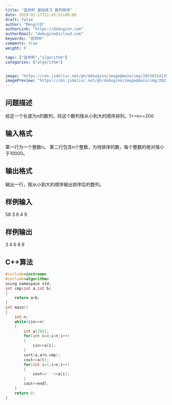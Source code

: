 ```yaml
---
title: "蓝桥杯 基础练习 数列排序"
date: 2019-01-17T21:43:51+08:00
draft: false
author: "Meng小羽"
authorLink: "https://debuginn.com"
authorEmail: "debuginn@icloud.com"
keywords: "蓝桥杯"
comments: true
weight: 0

tags: ["蓝桥杯","algorithm"]
categories: ["algorithm"]


image: "https://cdn.jsdelivr.net/gh/debuginn/image@main/img/202303241303887.jpg"
imagePreview: "https://cdn.jsdelivr.net/gh/debuginn/image@main/img/202303241303887.jpg"
---
```


## 问题描述　　

给定一个长度为n的数列，将这个数列按从小到大的顺序排列。1<=n<=200

## 输入格式　　

第一行为一个整数n。
第二行包含n个整数，为待排序的数，每个整数的绝对值小于10000。

## 输出格式　　

输出一行，按从小到大的顺序输出排序后的数列。

## 样例输入

58 3 6 4 9

## 样例输出

3 4 6 8 9

## C++算法

```c
#include<iostream>
#include<algorithm>
using namespace std;
int cmp(int a,int b)
{
    return a<b;
}
int main()
{
    int n;
    while(cin>>n)
    {
        int a[205];
        for(int i=0;i<n;i++)
        {
            cin>>a[i];
        }
        sort(a,a+n,cmp);
        cout<<a[0];
        for(int i=1;i<n;i++)
        {
            cout<<' '<<a[i];
        }
        cout<<endl;
    }
    return 0;
}
```